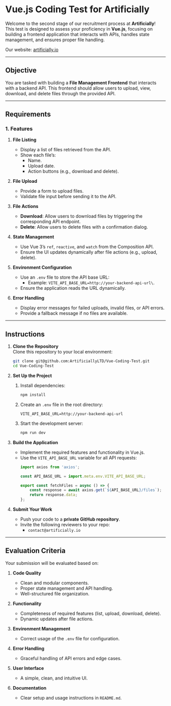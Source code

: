 # Vue.js Coding Test for Artificially

Welcome to the second stage of our recruitment process at **Artificially**! This test is designed to assess your proficiency in **Vue.js**, focusing on building a frontend application that interacts with APIs, handles state management, and ensures proper file handling.

Our website: [artificially.io](https://artificially.io)

---

## Objective

You are tasked with building a **File Management Frontend** that interacts with a backend API. This frontend should allow users to upload, view, download, and delete files through the provided API.

---

## Requirements

### 1. Features

1. **File Listing**
   - Display a list of files retrieved from the API.
   - Show each file’s:
     - Name.
     - Upload date.
     - Action buttons (e.g., download and delete).

2. **File Upload**
   - Provide a form to upload files.
   - Validate file input before sending it to the API.

3. **File Actions**
   - **Download**: Allow users to download files by triggering the corresponding API endpoint.
   - **Delete**: Allow users to delete files with a confirmation dialog.

4. **State Management**
   - Use Vue 3’s `ref`, `reactive`, and `watch` from the Composition API.
   - Ensure the UI updates dynamically after file actions (e.g., upload, delete).

5. **Environment Configuration**
   - Use an `.env` file to store the API base URL:
     - Example: `VITE_API_BASE_URL=http://your-backend-api-url\`.
   - Ensure the application reads the URL dynamically.

6. **Error Handling**
   - Display error messages for failed uploads, invalid files, or API errors.
   - Provide a fallback message if no files are available.

---

## Instructions

1. **Clone the Repository**  
   Clone this repository to your local environment:
   ```bash
   git clone git@github.com:ArtificiallyLTD/Vue-Coding-Test.git
   cd Vue-Coding-Test
   ```

2. **Set Up the Project**  
   1. Install dependencies:
      ```bash
      npm install
      ```
   2. Create an `.env` file in the root directory:
      ```
      VITE_API_BASE_URL=http://your-backend-api-url
      ```
   3. Start the development server:
      ```bash
      npm run dev
      ```

3. **Build the Application**  
   - Implement the required features and functionality in Vue.js.
   - Use the `VITE_API_BASE_URL` variable for all API requests:
     ```javascript
     import axios from 'axios';

     const API_BASE_URL = import.meta.env.VITE_API_BASE_URL;

     export const fetchFiles = async () => {
         const response = await axios.get(`${API_BASE_URL}/files`);
         return response.data;
     };
     ```

4. **Submit Your Work**  
   - Push your code to a **private GitHub repository**.
   - Invite the following reviewers to your repo:
     - `contact@artificially.io`

---

## Evaluation Criteria

Your submission will be evaluated based on:

1. **Code Quality**
   - Clean and modular components.
   - Proper state management and API handling.
   - Well-structured file organization.

2. **Functionality**
   - Completeness of required features (list, upload, download, delete).
   - Dynamic updates after file actions.

3. **Environment Management**
   - Correct usage of the `.env` file for configuration.

4. **Error Handling**
   - Graceful handling of API errors and edge cases.

5. **User Interface**
   - A simple, clean, and intuitive UI.

6. **Documentation**
   - Clear setup and usage instructions in `README.md`.